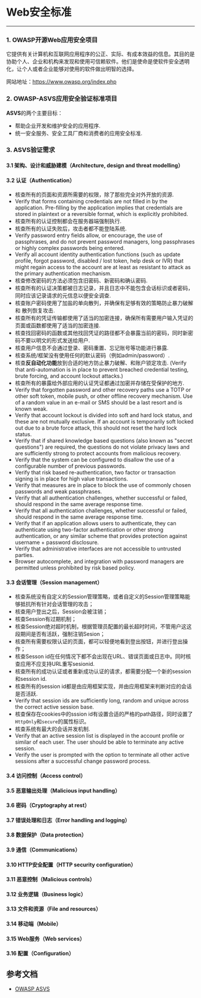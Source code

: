 # Web安全标准

---

### 1. OWASP开源Web应用安全项目

它提供有关计算机和互联网应用程序的公正、实际、有成本效益的信息。其目的是协助个人、企业和机构来发现和使用可信赖软件。他们是使命是使软件安全透明化，让个人或者企业能够对使用的软件做出明智的选择。

网站地址：https://www.owasp.org/index.php

### 2. OWASP-ASVS应用安全验证标准项目

**ASVS**的两个主要目标：

* 帮助企业开发和维护安全的应用程序.
* 统一安全服务、安全工具厂商和消费者的应用安全标准.

### 3. ASVS验证需求

#### 3.1 架构、设计和威胁建模（Architecture, design and threat modelling）

#### 3.2 认证（Authentication）

* 核查所有的页面和资源所需要的权限，除了那些完全对外开放的资源.
* Verify that forms containing credentials are not filled in by the application. Pre-filling by the application implies that credentials are stored in plaintext or a reversible format, which is explicitly prohibited.
* 核查所有的认证控制都会在服务器端强制执行.
* 核查所有的认证失败后，攻击者都不能登陆系统.
* Verify password entry fields allow, or encourage, the use of passphrases, and do not prevent password managers, long passphrases or highly complex passwords being entered.
* Verify all account identity authentication functions (such as update profile, forgot password, disabled / lost token, help desk or IVR) that might regain access to the account are at least as resistant to attack as the primary authentication mechanism.
* 核查修改密码的方法必须包含旧密码、新密码和确认密码.
* 核查所有的认证决策都被日志记录，并且日志中不能包含会话标识或者密码，同时应该记录请求的元信息以便安全调查. 
* 核查账户密码使用了加盐的单向散列，并确保有足够有效的策略防止暴力破解和 散列恢复攻击.
* 核查所有的凭证传输都使用了适当的加密连接，确保所有需要用户输入凭证的页面或函数都使用了适当的加密连接.
* 核查找回密码的函数或其他找回凭证的路径都不会暴露当前的密码，同时新密码不要以明文的形式发送给用户. 
* 核查用户信息不会通过登录、密码重置、忘记账号等功能进行暴露.
* 核查系统/框架没有使用任何的默认密码（例如admin/password）. 
* 核查**反自动化功能**放到合适的地方防止暴力破解、和账户锁定攻击. (Verify that anti-automation is in place to prevent breached credential testing, brute forcing, and account lockout attacks.)
* 核查所有的暴露给外部应用的认证凭证都通过加密并存储在受保护的地方.
* Verify that forgotten password and other recovery paths use a TOTP or other soft token, mobile push, or other offline recovery mechanism. Use of a random value in an e-mail or SMS should be a last resort and is known weak.
* Verify that account lockout is divided into soft and hard lock status, and these are not mutually exclusive. If an account is temporarily soft locked out due to a brute force attack, this should not reset the hard lock status.
* Verify that if shared knowledge based questions (also known as "secret questions") are required, the questions do not violate privacy laws and are sufficiently strong to protect accounts from malicious recovery.
* Verify that the system can be configured to disallow the use of a configurable number of previous passwords.
* Verify that risk based re-authentication, two factor or transaction signing is in place for high value transactions.
* Verify that measures are in place to block the use of commonly chosen passwords and weak passphrases.
* Verify that all authentication challenges, whether successful or failed, should respond in the same average response time.
* Verify that all authentication challenges, whether successful or failed, should respond in the same average response time.
* Verify that if an application allows users to authenticate, they can authenticate using two-factor authentication or other strong authentication, or any similar scheme that provides protection against username + password disclosure.
* Verify that administrative interfaces are not accessible to
untrusted parties.
* Browser autocomplete, and integration with password managers are permitted unless prohibited by risk based policy.


#### 3.3 会话管理（Session management）

* 核查系统没有自定义的Session管理策略，或者自定义的Session管理策略能够抵抗所有针对会话管理的攻击；
* 核查用户登出之后，Session会被注销；
* 核查Session有过期机制；
* 核查Session绝对超时机制，根据管理员配置的最长超时时间，不管用户这这段期间是否有活跃，强制注销Sesion；
* 核查所有需要权限认证的页面，都可以轻便地看到登出按钮，并进行登出操作；
* 核查Sesson id在任何情况下都不会出现在URL、错误页面或日志中。同时核查应用不应支持URL重写sesionid.
* 核查所有的成功认证或者重新成功认证的请求，都需要分配一个新的session和session id.
* 核查所有的session id都是由应用框架实现，并由应用框架来判断对应的会话是否活跃.
* Verify that session ids are sufficiently long, random and unique across the correct active session base.
* 核查保存在cookies中的sssion id有设置合适的严格的path路径，同时设置了`HttpOnly`和`secure`的属性标识。
* 核查系统有最大的会话并发机制.
* Verify that an active session list is displayed in the account profile or similar of each user. The user should be able to terminate any active session.
* Verify the user is prompted with the option to terminate all other active sessions after a successful change password process.

#### 3.4 访问控制（Access control）

#### 3.5 恶意输出处理（Malicious input handling）

#### 3.6 密码（Cryptography at rest）

#### 3.7 错误处理和日志（Error handling and logging）

#### 3.8 数据保护（Data protection）
 
#### 3.9 通信（Communications）

#### 3.10 HTTP安全配置（HTTP security configuration）

#### 3.11 恶意控制（Malicious controls）

#### 3.12 业务逻辑（Business logic）

#### 3.13 文件和资源（File and resources）

#### 3.14 移动端（Mobile）

#### 3.15 Web服务（Web services）

#### 3.16 配置（Configuration）

## 参考文档

* [OWASP ASVS](https://www.owasp.org/images/3/33/OWASP_Application_Security_Verification_Standard_3.0.1.pdf)
